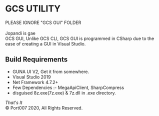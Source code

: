 # GCS UTILITY
PLEASE IGNORE "GCS GUI" FOLDER<br>
<br>
Jopandi is gae
<br>
GCS GUI, Unlike GCS CLI, GCS GUI is programmed in CSharp due to the ease of creating a GUI in Visual Studio.
<h2> Build Requirements </h2>
    <ul>
      <li> GUNA UI V2, Get it from somewhere.
      <li> Visual Studio 2019
      <li> Net Framework 4.7.2+
      <LI> Few Dependencies :- MegaApiClient, SharpCompress
      <LI> disguised 8z.exe(7z.exe) & 7z.dll in .exe directory.
    </ul>
<I>That's It </I><br>
© Port007 2020, All Rights Reserved.
